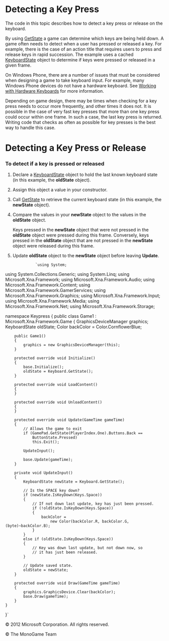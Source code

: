 

# Detecting a Key Press

The code in this topic describes how to detect a key press or release on the keyboard.

By using [GetState](xref:MXFI.Keyboard.GetState) a game can determine which keys are being held down. A game often needs to detect when a user has pressed or released a key. For example, there is the case of an action title that requires users to press and release keys in rapid succession. The example uses a cached [KeyboardState](xref:Microsoft.Xna.Framework.Input.KeyboardState) object to determine if keys were pressed or released in a given frame.

On Windows Phone, there are a number of issues that must be considered when designing a game to take keyboard input. For example, many Windows Phone devices do not have a hardware keyboard. See [Working with Hardware Keyboards](Input_HWKeysOnWP.md) for more information.

Depending on game design, there may be times when checking for a key press needs to occur more frequently, and other times it does not. It is possible in the case of very fast key presses that more than one key press could occur within one frame. In such a case, the last key press is returned. Writing code that checks as often as possible for key presses is the best way to handle this case.

# Detecting a Key Press or Release

### To detect if a key is pressed or released

1.  Declare a [KeyboardState](xref:Microsoft.Xna.Framework.Input.KeyboardState) object to hold the last known keyboard state (in this example, the **oldState** object).
    
2.  Assign this object a value in your constructor.
    
3.  Call [GetState](xref:MXFI.Keyboard.GetState) to retrieve the current keyboard state (in this example, the **newState** object).
    
4.  Compare the values in your **newState** object to the values in the **oldState** object.
    
    Keys pressed in the **newState** object that were not pressed in the **oldState** object were pressed during this frame. Conversely, keys pressed in the **oldState** object that are not pressed in the **newState** object were released during this frame.
    
5.  Update **oldState** object to the **newState** object before leaving **Update**.
    

                  `using System;
using System.Collections.Generic;
using System.Linq;
using Microsoft.Xna.Framework;
using Microsoft.Xna.Framework.Audio;
using Microsoft.Xna.Framework.Content;
using Microsoft.Xna.Framework.GamerServices;
using Microsoft.Xna.Framework.Graphics;
using Microsoft.Xna.Framework.Input;
using Microsoft.Xna.Framework.Media;
using Microsoft.Xna.Framework.Net;
using Microsoft.Xna.Framework.Storage;

namespace Keypress
{
    public class Game1 : Microsoft.Xna.Framework.Game
    {
        GraphicsDeviceManager graphics;
        KeyboardState oldState;
        Color backColor = Color.CornflowerBlue;

        public Game1()
        {
            graphics = new GraphicsDeviceManager(this);
        }

        protected override void Initialize()
        {
            base.Initialize();
            oldState = Keyboard.GetState();
        }

        protected override void LoadContent()
        {
        }

        protected override void UnloadContent()
        {
        }

        protected override void Update(GameTime gameTime)
        {
            // Allows the game to exit
            if (GamePad.GetState(PlayerIndex.One).Buttons.Back == 
                ButtonState.Pressed)
                this.Exit();

            UpdateInput();

            base.Update(gameTime);
        }

        private void UpdateInput()
        {
            KeyboardState newState = Keyboard.GetState();

            // Is the SPACE key down?
            if (newState.IsKeyDown(Keys.Space))
            {
                // If not down last update, key has just been pressed.
                if (!oldState.IsKeyDown(Keys.Space))
                {
                    backColor = 
                        new Color(backColor.R, backColor.G, (byte)~backColor.B);
                }
            }
            else if (oldState.IsKeyDown(Keys.Space))
            {
                // Key was down last update, but not down now, so
                // it has just been released.
            }

            // Update saved state.
            oldState = newState;
        }

        protected override void Draw(GameTime gameTime)
        {
            graphics.GraphicsDevice.Clear(backColor);
            base.Draw(gameTime);
        }
    }
}`
                

© 2012 Microsoft Corporation. All rights reserved.  

© The MonoGame Team